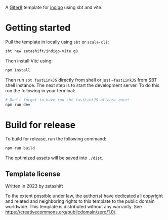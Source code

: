 A [Giter8](https://www.foundweekends.org/giter8/) template for [indigo](https://indigoengine.io/) using sbt and vite. 

# Getting started

Pull the template in locally using `sbt` or `scala-cli`:

```sh
sbt new zetashift/indigo-vite.g8
```

Then install Vite using:

```sh
npm install
```

Then run `sbt fastLinkJS` directly from shell or just `~fastLinkJS` from SBT shell instance.
The next step is to start the development server. To do this run the following in your terminal: 

```sh
# Don't forget to have run sbt fastLinkJS atleast once!
npm run dev
```


# Build for release

To build for release, run the following command:

```sh
npm run build
```

The optimized assets will be saved into `./dist`.

Template license
----------------
Written in 2023 by zetashift

To the extent possible under law, the author(s) have dedicated all copyright and related
and neighboring rights to this template to the public domain worldwide.
This template is distributed without any warranty. See <https://creativecommons.org/publicdomain/zero/1.0/>.
 
